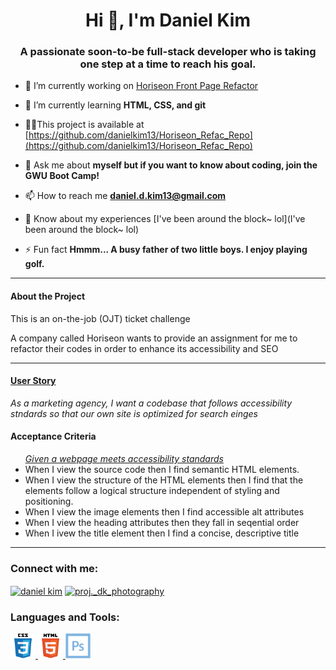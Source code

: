 <h1 align="center">Hi 👋, I'm Daniel Kim</h1>
<h3 align="center">A passionate soon-to-be full-stack developer who is taking one step at a time to reach his goal.</h3>

- 🔭 I’m currently working on [Horiseon Front Page Refactor](https://danielkim13.github.io/Horiseon_Repo_Refactor/)

- 🌱 I’m currently learning **HTML, CSS, and git**

- 👨‍💻This project is available at [https://github.com/danielkim13/Horiseon_Refac_Repo](https://github.com/danielkim13/Horiseon_Refac_Repo)

- 💬 Ask me about **myself but if you want to know about coding, join the GWU Boot Camp!**

- 📫 How to reach me **daniel.d.kim13@gmail.com**

- 📄 Know about my experiences [I've been around the block~ lol](I've been around the block~ lol)

- ⚡ Fun fact **Hmmm... A busy father of two little boys. I enjoy playing golf.**

<hr />

<h4><b>About the Project</b></h4>

<p>This is an on-the-job (OJT) ticket challenge</p>

<p>A company called Horiseon wants to provide an assignment for me to refactor their codes in order to enhance its accessibility and SEO</p>

<hr />

<h4><u>User Story</u></h4>

<p><em>As a marketing agency, I want a codebase that follows accessibility stndards so that our own site is optimized for search einges</em></p>

<h4><strong>Acceptance Criteria</strong></h4>

<ul><em><u>Given a webpage meets accessibility standards</u></em>
    <li>When I view the source code then I find semantic HTML elements.</li>
    <li>When I view the structure of the HTML elements then I find that the elements follow a logical structure independent of styling and positioning.</li>
    <li>When I view the image elements then I find accessible alt attributes</li>
    <li>When I view the heading attributes then they fall in seqential order</li>
    <li>When I ivew the title element then I find a concise, descriptive title</li>
</ul>

<hr />

<h3 align="left">Connect with me:</h3>
<p align="left">
<a href="https://www.facebook.com/danny.kim.73113528/" target="blank"><img align="center" src="https://raw.githubusercontent.com/rahuldkjain/github-profile-readme-generator/master/src/images/icons/Social/facebook.svg" alt="daniel kim" height="30" width="40" /></a>
<a href="https://instagram.com/proj._dk_photography" target="blank"><img align="center" src="https://raw.githubusercontent.com/rahuldkjain/github-profile-readme-generator/master/src/images/icons/Social/instagram.svg" alt="proj._dk_photography" height="30" width="40" /></a>
</p>

<h3 align="left">Languages and Tools:</h3>
<p align="left"> <a href="https://www.w3schools.com/css/" target="_blank" rel="noreferrer"> <img src="https://raw.githubusercontent.com/devicons/devicon/master/icons/css3/css3-original-wordmark.svg" alt="css3" width="40" height="40"/> </a> <a href="https://www.w3.org/html/" target="_blank" rel="noreferrer"> <img src="https://raw.githubusercontent.com/devicons/devicon/master/icons/html5/html5-original-wordmark.svg" alt="html5" width="40" height="40"/> </a> <a href="https://www.photoshop.com/en" target="_blank" rel="noreferrer"> <img src="https://raw.githubusercontent.com/devicons/devicon/master/icons/photoshop/photoshop-line.svg" alt="photoshop" width="40" height="40"/> </a> </p>
